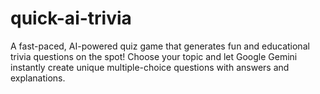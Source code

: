 # quick-ai-trivia
A fast-paced, AI-powered quiz game that generates fun and educational trivia questions on the spot! Choose your topic and let Google Gemini instantly create unique multiple-choice questions with answers and explanations.
